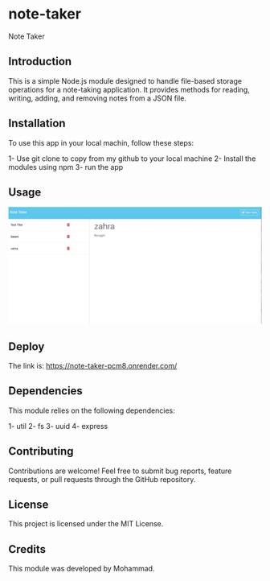 # note-taker
Note Taker

## Introduction
This is a simple Node.js module designed to handle file-based storage operations for a note-taking application. It provides methods for reading, writing, adding, and removing notes from a JSON file.

## Installation
To use this app in your local machin, follow these steps:

1- Use git clone to copy from my github to your local machine
2- Install the modules using npm
3- run the app

## Usage

![Note-Taker](./images/Pic.png)

## Deploy

The link is: https://note-taker-pcm8.onrender.com/


## Dependencies
This module relies on the following dependencies:

1- util
2- fs
3- uuid
4- express

## Contributing
Contributions are welcome! Feel free to submit bug reports, feature requests, or pull requests through the GitHub repository.

## License
This project is licensed under the MIT License.

## Credits
This module was developed by Mohammad.






